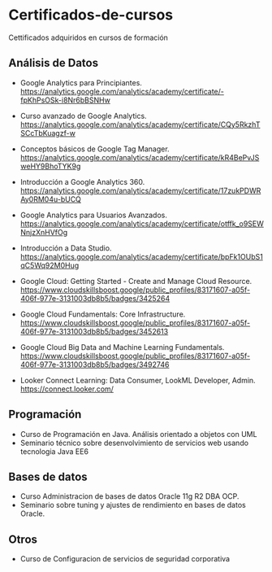 # Certificados-de-cursos
 Cettificados adquiridos en cursos de formación

## Análisis de Datos
- Google Analytics para Principiantes. https://analytics.google.com/analytics/academy/certificate/-fpKhPsOSk-i8Nr6bBSNHw
- Curso avanzado de Google Analytics. https://analytics.google.com/analytics/academy/certificate/CQy5RkzhTSCcTbKuagzf-w
- Conceptos básicos de Google Tag Manager. https://analytics.google.com/analytics/academy/certificate/kR4BePvJSweHY9BhoTYK9g
- Introducción a Google Analytics 360. https://analytics.google.com/analytics/academy/certificate/17zukPDWRAy0RM04u-bUCQ
- Google Analytics para Usuarios Avanzados. https://analytics.google.com/analytics/academy/certificate/otffk_o9SEWNnjzXnHVfOg
- Introducción a Data Studio. https://analytics.google.com/analytics/academy/certificate/bpFk1OUbS1qC5Wq92M0Hug

- Google Cloud: Getting Started - Create and Manage Cloud Resource. https://www.cloudskillsboost.google/public_profiles/83171607-a05f-406f-977e-3131003db8b5/badges/3425264
- Google Cloud Fundamentals: Core Infrastructure. https://www.cloudskillsboost.google/public_profiles/83171607-a05f-406f-977e-3131003db8b5/badges/3452613
- Google Cloud Big Data and Machine Learning Fundamentals. https://www.cloudskillsboost.google/public_profiles/83171607-a05f-406f-977e-3131003db8b5/badges/3492746

- Looker Connect Learning: Data Consumer, LookML Developer, Admin. https://connect.looker.com/

## Programación
- Curso de Programación en Java. Análisis orientado a objetos con UML
- Seminario técnico sobre desenvolvimiento de servicios web usando tecnologia Java EE6

## Bases de datos
- Curso Administracion de bases de datos Oracle 11g R2 DBA OCP.
- Seminario sobre tuning y ajustes de rendimiento en bases de datos Oracle.

## Otros
- Curso de Configuracion de servicios de seguridad corporativa
